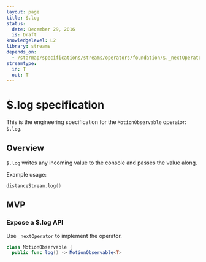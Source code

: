 ```yaml
---
layout: page
title: $.log
status:
  date: December 29, 2016
  is: Draft
knowledgelevel: L2
library: streams
depends_on:
  - /starmap/specifications/streams/operators/foundation/$._nextOperator
streamtype:
  in: T
  out: T
---
```


# $.log specification

This is the engineering specification for the `MotionObservable` operator: `$.log`.

## Overview

`$.log` writes any incoming value to the console and passes the value along.

Example usage:

```swift
distanceStream.log()
```

## MVP

### Expose a $.log API

Use `_nextOperator` to implement the operator.

```swift
class MotionObservable {
  public func log() -> MotionObservable<T>
```
